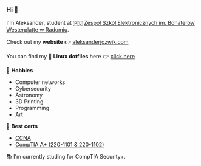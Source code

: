 ### Hi 👋
I'm Aleksander, student at 🇵🇱 [Zespół Szkół Elektronicznych im. Bohaterów Westerplatte w Radomiu](https://elektronik.edu.pl/).

Check out my **website** 👉 [aleksanderjozwik.com](http://www.aleksanderjozwik.com)

You can find my 🐧 **Linux dotfiles** here 👉 [click here](https://github.com/jozwikaleksander/dotfiles)

🎨 **Hobbies**
- Computer networks
- Cybersecurity
- Astronomy
- 3D Printing
- Programming
- Art

📜 **Best certs**
- [CCNA](https://www.credly.com/badges/55999a78-c56a-4253-968f-d764c438f61d)
- [CompTIA A+ (220-1101 & 220-1102)](https://www.credly.com/badges/cd67a953-509a-4cbd-9526-7edea223f7dd)

📚 I'm currently studing for CompTIA Security+.

